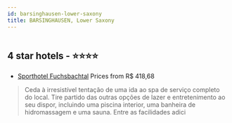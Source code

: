 ```yaml
---
id: barsinghausen-lower-saxony
title: BARSINGHAUSEN, Lower Saxony
---
```


<center><img src="https://i.travelapi.com/hotels/7000000/6590000/6585100/6585058/faf6a11c_z.jpg" alt="" /></center>


##  4 star hotels - ⭐️⭐️⭐️⭐️

-    [Sporthotel Fuchsbachtal](https://us.hurb.com/hotels/barsinghausen/sporthotel-fuchsbachtal-HT-4GAC?cmp=18055) Prices from R$ 418,68
   > Ceda à irresistível tentação de uma ida ao spa de serviço completo do local. Tire partido das outras opções de lazer e entretenimento ao seu dispor, incluindo uma piscina interior, uma banheira de hidromassagem e uma sauna. Entre as facilidades adici
